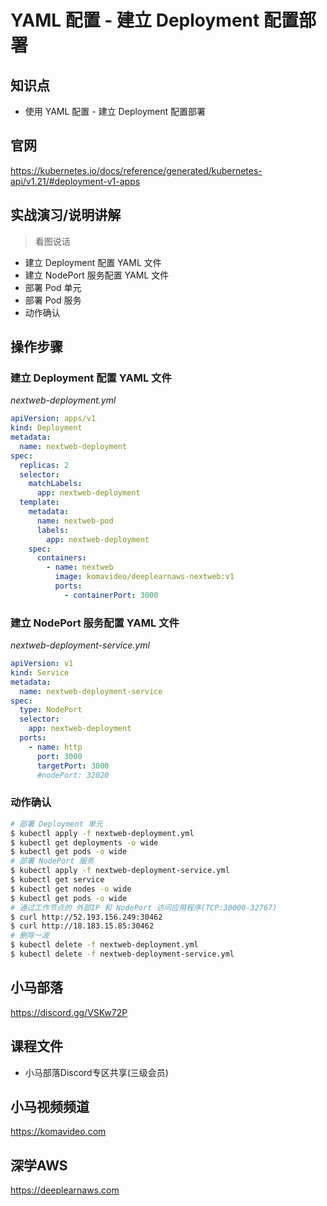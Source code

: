 YAML 配置 - 建立 Deployment 配置部署
==================================

## 知识点

* 使用 YAML 配置 - 建立 Deployment 配置部署

## 官网

https://kubernetes.io/docs/reference/generated/kubernetes-api/v1.21/#deployment-v1-apps

## 实战演习/说明讲解

>看图说话

+ 建立 Deployment 配置 YAML 文件
+ 建立 NodePort 服务配置 YAML 文件
+ 部署 Pod 单元
+ 部署 Pod 服务
+ 动作确认

## 操作步骤

### 建立 Deployment 配置 YAML 文件

*nextweb-deployment.yml*

```yml
apiVersion: apps/v1
kind: Deployment
metadata:
  name: nextweb-deployment
spec:
  replicas: 2
  selector:
    matchLabels:
      app: nextweb-deployment
  template:
    metadata:
      name: nextweb-pod
      labels:
        app: nextweb-deployment
    spec:
      containers:
        - name: nextweb
          image: komavideo/deeplearnaws-nextweb:v1
          ports:
            - containerPort: 3000
```

### 建立 NodePort 服务配置 YAML 文件

*nextweb-deployment-service.yml*

```yml
apiVersion: v1
kind: Service
metadata:
  name: nextweb-deployment-service
spec:
  type: NodePort 
  selector: 
    app: nextweb-deployment
  ports: 
    - name: http
      port: 3000
      targetPort: 3000
      #nodePort: 32020
```

### 动作确认

```bash
# 部署 Deployment 单元
$ kubectl apply -f nextweb-deployment.yml
$ kubectl get deployments -o wide
$ kubectl get pods -o wide
# 部署 NodePort 服务
$ kubectl apply -f nextweb-deployment-service.yml
$ kubectl get service
$ kubectl get nodes -o wide
$ kubectl get pods -o wide
# 通过工作节点的 外部IP 和 NodePort 访问应用程序(TCP:30000-32767)
$ curl http://52.193.156.249:30462
$ curl http://18.183.15.85:30462
# 删除一波
$ kubectl delete -f nextweb-deployment.yml
$ kubectl delete -f nextweb-deployment-service.yml
```

## 小马部落

https://discord.gg/VSKw72P

## 课程文件

+ 小马部落Discord专区共享(三级会员)

## 小马视频频道

https://komavideo.com

## 深学AWS

https://deeplearnaws.com
